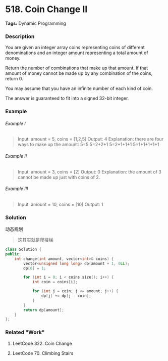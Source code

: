 # 518. Coin Change II

**Tags:** Dynamic Programming

### Description

You are given an integer array coins representing coins of different denominations and an integer amount representing a total amount of money.

Return the number of combinations that make up that amount. If that amount of money cannot be made up by any combination of the coins, return 0.

You may assume that you have an infinite number of each kind of coin.

The answer is guaranteed to fit into a signed 32-bit integer.

### Example 

###### Example I

> Input: amount = 5, coins = [1,2,5]
> Output: 4
> Explanation: there are four ways to make up the amount:
> 5=5
> 5=2+2+1
> 5=2+1+1+1
> 5=1+1+1+1+1

###### Example II

> Input: amount = 3, coins = [2]
> Output: 0
> Explanation: the amount of 3 cannot be made up just with coins of 2.

###### Example III

> Input: amount = 10, coins = [10]
> Output: 1

### Solution

动态规划

> 这其实就是爬楼梯

```c++
class Solution {
public:
    int change(int amount, vector<int>& coins) {
        vector<unsigned long long> dp(amount + 1, 0LL);
        dp[0] = 1;

        for (int i = 0; i < coins.size(); i++) {
            int coin = coins[i];

            for (int j = coin; j <= amount; j++) {
                dp[j] += dp[j - coin];
            }
        }
        return dp[amount];
    }
};
```

### Related "Work"

1. LeetCode 322. Coin Change

2. LeetCode 70. Climbing Stairs
